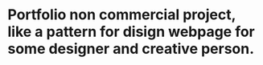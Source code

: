 # Portfolio non commercial project, like a pattern for disign webpage for some designer and creative person.
